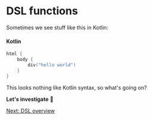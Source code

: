 # DSL functions
Sometimes we see stuff like this in Kotlin:

#### Kotlin
```kotlin
html {
    body {
        div("hello world")
    }
}
```

This looks nothing like Kotlin syntax, so what's going on?

**Let's investigate** 🔎

[Next: DSL overview](05-01-dsl-overview.md)
